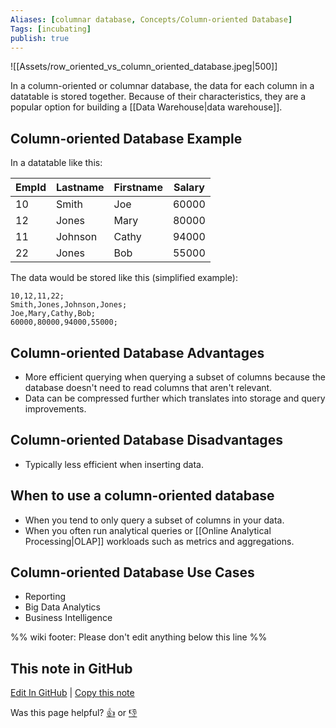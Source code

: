 ```yaml
---
Aliases: [columnar database, Concepts/Column-oriented Database]
Tags: [incubating]
publish: true
---
```


![[Assets/row_oriented_vs_column_oriented_database.jpeg|500]]

In a column-oriented or columnar database, the data for each column in a datatable is stored together. Because of their characteristics, they are a popular option for building a [[Data Warehouse|data warehouse]].

## Column-oriented Database Example
In a datatable like this:

EmpId | Lastname | Firstname | Salary
----- | ----- | ----- | -----
10 | Smith | Joe | 60000
12 | Jones | Mary | 80000
11 | Johnson | Cathy | 94000
22 | Jones | Bob | 55000

The data would be stored like this (simplified example):

```
10,12,11,22;
Smith,Jones,Johnson,Jones;
Joe,Mary,Cathy,Bob;
60000,80000,94000,55000;
```

## Column-oriented Database Advantages

- More efficient querying when querying a subset of columns because the database doesn't need to read columns that aren't relevant.
- Data can be compressed further which translates into storage and query improvements.

## Column-oriented Database Disadvantages

- Typically less efficient when inserting data.

## When to use a column-oriented database

- When you tend to only query a subset of columns in your data.
- When you often run analytical queries or [[Online Analytical Processing|OLAP]] workloads such as metrics and aggregations.

## Column-oriented Database Use Cases

- Reporting
- Big Data Analytics
- Business Intelligence

%% wiki footer: Please don't edit anything below this line %%

## This note in GitHub

<span class="git-footer">[Edit In GitHub](https://github.dev/data-engineering-community/data-engineering-wiki/blob/main/Concepts/Data%20Storage/Column-oriented%20Database.md "git-hub-edit-note") | [Copy this note](https://raw.githubusercontent.com/data-engineering-community/data-engineering-wiki/main/Concepts/Data%20Storage/Column-oriented%20Database.md "git-hub-copy-note")</span>

<span class="git-footer">Was this page helpful?
[👍](https://tally.so/r/mOaxjk?rating=Yes&url=https://dataengineering.wiki/Concepts/Data%20Storage/Column-oriented%20Database) or [👎](https://tally.so/r/mOaxjk?rating=No&url=https://dataengineering.wiki/Concepts/Data%20Storage/Column-oriented%20Database)</span>
